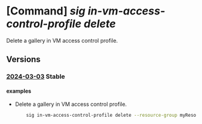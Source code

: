 # [Command] _sig in-vm-access-control-profile delete_

Delete a gallery in VM access control profile.

## Versions

### [2024-03-03](/Resources/mgmt-plane/L3N1YnNjcmlwdGlvbnMve30vcmVzb3VyY2Vncm91cHMve30vcHJvdmlkZXJzL21pY3Jvc29mdC5jb21wdXRlL2dhbGxlcmllcy97fS9pbnZtYWNjZXNzY29udHJvbHByb2ZpbGVzL3t9/2024-03-03.xml) **Stable**

<!-- mgmt-plane /subscriptions/{}/resourcegroups/{}/providers/microsoft.compute/galleries/{}/invmaccesscontrolprofiles/{} 2024-03-03 -->

#### examples

- Delete a gallery in VM access control profile.
    ```bash
        sig in-vm-access-control-profile delete --resource-group myResourceGroup --gallery-name myGalleryName --name myInVMAccessControlProfileName
    ```
